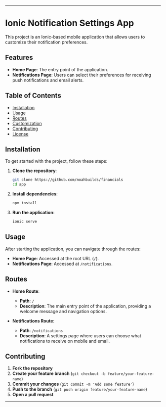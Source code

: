 
---

# Ionic Notification Settings App

This project is an Ionic-based mobile application that allows users to customize their notification preferences.

## Features

- **Home Page**: The entry point of the application.
- **Notifications Page**: Users can select their preferences for receiving push notifications and email alerts.

## Table of Contents

- [Installation](#installation)
- [Usage](#usage)
- [Routes](#routes)
- [Customization](#customization)
- [Contributing](#contributing)
- [License](#license)

## Installation

To get started with the project, follow these steps:

1. **Clone the repository**:
    ```sh
    git clone https://github.com/noahbuilds/financials
    cd app
    ```

2. **Install dependencies**:
    ```sh
    npm install
    ```

3. **Run the application**:
    ```sh
    ionic serve
    ```

## Usage

After starting the application, you can navigate through the routes:

- **Home Page**: Accessed at the root URL (`/`).
- **Notifications Page**: Accessed at `/notifications`.
## Routes

- **Home Route**:
    - **Path**: `/`
    - **Description**: The main entry point of the application, providing a welcome message and navigation options.

- **Notifications Route**:
    - **Path**: `/notifications`
    - **Description**: A settings page where users can choose what notifications to receive on mobile and email.

## Contributing


1. **Fork the repository**
2. **Create your feature branch** (`git checkout -b feature/your-feature-name`)
3. **Commit your changes** (`git commit -m 'Add some feature'`)
4. **Push to the branch** (`git push origin feature/your-feature-name`)
5. **Open a pull request**


---
